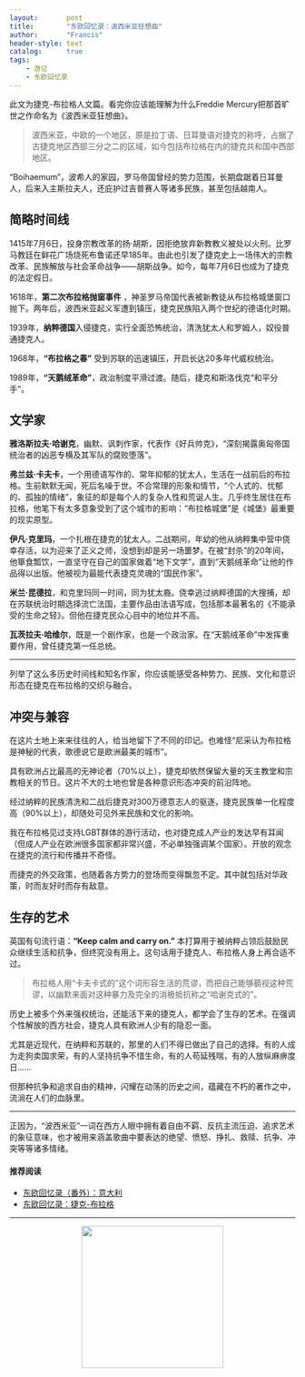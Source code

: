 ```yaml
---
layout:       post
title:        "东欧回忆录：波西米亚狂想曲"
author:       "Francis"
header-style: text
catalog:      true
tags:
    - 游记
    - 东欧回忆录
---
```


此文为捷克-布拉格人文篇。看完你应该能理解为什么Freddie Mercury把那首旷世之作命名为《波西米亚狂想曲》。

> 波西米亚，中欧的一个地区，原是拉丁语、日耳曼语对捷克的称呼，占据了古捷克地区西部三分之二的区域，如今包括布拉格在内的捷克共和国中西部地区。

“Boihaemum”，波希人的家园，罗马帝国曾经的势力范围，长期盘踞着日耳曼人，后来入主斯拉夫人，还庇护过吉普赛人等诸多民族，甚至包括越南人。

## 简略时间线
1415年7月6日，投身宗教改革的扬·胡斯，因拒绝放弃新教教义被处以火刑。比罗马教廷在鲜花广场烧死布鲁诺还早185年。由此也引发了捷克史上一场伟大的宗教改革、民族解放与社会革命战争——胡斯战争。如今，每年7月6日也成为了捷克的法定假日。

1618年，**第二次布拉格抛窗事件** ，神圣罗马帝国代表被新教徒从布拉格城堡窗口抛下。两年后，波西米亚起义军遭到镇压，捷克民族陷入两个世纪的德语化时期。

1939年，**纳粹德国**入侵捷克，实行全面恐怖统治，清洗犹太人和罗姆人，奴役普通捷克人。

1968年，**“布拉格之春”** 受到苏联的迅速镇压，开启长达20多年代威权统治。

1989年，**“天鹅绒革命”**，政治制度平滑过渡。随后，捷克和斯洛伐克“和平分手”。


## 文学家
**雅洛斯拉夫·哈谢克**，幽默、讽刺作家，代表作《好兵帅克》，“深刻揭露奥匈帝国统治者的凶恶专横及其军队的腐败堕落”。

**弗兰兹·卡夫卡**，一个用德语写作的、常年抑郁的犹太人，生活在一战前后的布拉格。生前默默无闻，死后名噪于世。不合常理的形象和情节，“个人式的、忧郁的、孤独的情绪”，象征的却是每个人的复杂人性和荒诞人生。几乎终生居住在布拉格，他笔下有太多意象受到了这个城市的影响：“布拉格城堡”是《城堡》最重要的现实原型。

**伊凡·克里玛**，一个扎根在捷克的犹太人。二战期间，年幼的他从纳粹集中营中侥幸存活，以为迎来了正义之师，没想到却是另一场噩梦。在被“封杀”的20年间，他箪食瓢饮，一直坚守在自己的国家做着“地下文学”，直到“天鹅绒革命”让他的作品得以出版。他被视为最能代表捷克灵魂的“国民作家”。

**米兰·昆德拉**，和克里玛同一时间，同为犹太裔。侥幸逃过纳粹德国的大搜捕，却在苏联统治时期选择流亡法国，主要作品由法语写成，包括那本最著名的《不能承受的生命之轻》。但他在捷克民众心目中的地位并不高。

**瓦茨拉夫·哈维尔**，既是一个剧作家，也是一个政治家。在“天鹅绒革命”中发挥重要作用，曾任捷克第一任总统。

---
列举了这么多历史时间线和知名作家，你应该能感受各种势力、民族、文化和意识形态在捷克在布拉格的交织与融合。


## 冲突与兼容

在这片土地上来来往往的人，给当地留下了不同的印记。也难怪“尼采认为布拉格是神秘的代表，歌德说它是欧洲最美的城市”。

具有欧洲占比最高的无神论者（70%以上），捷克却依然保留大量的天主教堂和宗教相关的节日。这片不大的土地也曾是各种意识形态冲突的前沿阵地。

经过纳粹的民族清洗和二战后捷克对300万德意志人的驱逐，捷克民族单一化程度高（90%以上），却随处可见外来民族和文化的影响。

我在布拉格见过支持LGBT群体的游行活动，也对捷克成人产业的发达早有耳闻（但成人产业在欧洲很多国家都非常兴盛，不必单独强调某个国家）。开放的观念在捷克的流行和传播并不奇怪。

而捷克的外交政策，也随着各方势力的登场而变得飘忽不定。其中就包括对华政策，时而友好时而存有敌意。

## 生存的艺术

英国有句流行语：**“Keep calm and carry on.”** 本打算用于被纳粹占领后鼓励民众继续生活和抗争，但终究没有用上。这句话用于捷克人、布拉格人身上再合适不过。

> 布拉格人用“卡夫卡式的”这个词形容生活的荒谬，而把自己能够藐视这种荒谬，以幽默来面对这种暴力及完全的消极抵抗称之“哈谢克式的”。

历史上被多个外来强权统治，还能活下来的捷克人，都学会了生存的艺术。在强调个性解放的西方社会，捷克人具有欧洲人少有的隐忍一面。

尤其是近现代，在纳粹和苏联的，那里的人们不得已做出了自己的选择。有的人成为走狗卖国求荣，有的人坚持抗争不惜生命，有的人苟延残喘，有的人放纵麻痹度日......

但那种抗争和追求自由的精神，闪耀在动荡的历史之间，蕴藏在不朽的著作之中，流淌在人们的血脉里。


---
正因为，“波西米亚”一词在西方人眼中拥有着自由不羁、反抗主流压迫、追求艺术的象征意味，也才被用来涵盖歌曲中要表达的绝望、愤怒、挣扎、救赎、抗争、冲突等等诸多情绪。

#### 推荐阅读

- [东欧回忆录（番外）：意大利](https://mp.weixin.qq.com/s/eMa1vi1_Epk-oRM8y9z9uA)
- [东欧回忆录：捷克-布拉格](https://mp.weixin.qq.com/s/j8GZzjrjEwjGnqXTZY7fWg)

---

<center>
    <img src="https://refine1919.github.io/img/subscribe.png" style="width: 250px;">
</center>
